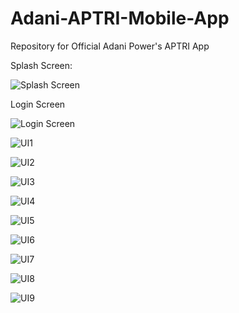 # Adani-APTRI-Mobile-App
Repository for Official Adani Power's APTRI App    


Splash Screen: 


![Splash Screen](https://i.imgur.com/VLooEkE.png?1)    



Login Screen         
        
![Login Screen](https://i.imgur.com/vBHQsAB.png?1)


![UI1](https://github.com/richidubey/Adani-APTRI-Mobile-App/blob/master/app/Screenshot_20190712-125846.jpg=250x250)

![UI2](https://github.com/richidubey/Adani-APTRI-Mobile-App/blob/master/app/Screenshot_20190713-140150.jpg=250x250)

![UI3](https://github.com/richidubey/Adani-APTRI-Mobile-App/blob/master/app/Screenshot_20190713-140333.jpg=250x250)

![UI4](https://github.com/richidubey/Adani-APTRI-Mobile-App/blob/master/app/Screenshot_20190713-140345.jpg=250x250)

![UI5](https://github.com/richidubey/Adani-APTRI-Mobile-App/blob/master/app/Screenshot_20190713-140347.jpg=250x250)

![UI6](https://github.com/richidubey/Adani-APTRI-Mobile-App/blob/master/app/Screenshot_20190713-140352.jpg=250x250)

![UI7](https://github.com/richidubey/Adani-APTRI-Mobile-App/blob/master/app/Screenshot_20190713-140409.jpg=250x250)

![UI8](https://github.com/richidubey/Adani-APTRI-Mobile-App/blob/master/app/Screenshot_20190713-140444.jpg=250x250)

![UI9](https://github.com/richidubey/Adani-APTRI-Mobile-App/blob/master/app/Screenshot_20190713-140451.jpg=250x250)

